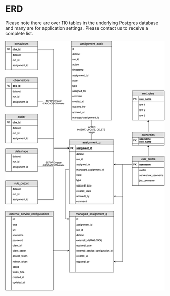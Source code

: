 # ERD

Please note there are over 110 tables in the underlying Postgres database and many are for application settings. Please contact us to receive a complete list.

![](<../../.gitbook/assets/image (38).png>)
